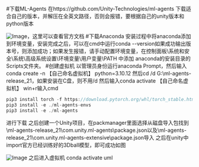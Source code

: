 #下载ML-Agents
在https://github.com/Unity-Technologies/ml-agents
下载适合自己的版本，并解压在全英文路径，否则会报错，要根据自己的unity版本和python版本

![Image](https://github.com/user-attachments/assets/ab6c7a33-c66d-436c-b5d0-74099c60f55c)，这里可以查看官方文档
#下载Anaconda
安装过程中将anaconda添加到环境变量，安装完成之后，可以在cmd中运行conda --version如果成功输出版本号，则添加成功；如果发生报错，请手动配置环境变量，在控制面板\系统和安全\系统\高级系统设置\环境变量\用户变量\PATH 中添加 anaconda的安装目录的Scripts文件夹。
#创建虚拟机
以管理员身份运行anaconda Prompt，然后输入conda create -n 【自己命名虚拟机】 python=3.10.12
然后cd /d G:\ml-agents-release_21，如果安装在C盘，则不用/d
然后输入conda activate 【自己命名虚拟机】
win+r输入cmd
``` C#
pip3 install torch -f https://download.pytorch.org/whl/torch_stable.html
pip3 install -e ./ml-agents-envs
pip3 install -e ./ml-agents
```
进行下载
之后创建一个Unity项目，在packmanager里面选择从磁盘导入包找到\ml-agents-release_21\com.unity.ml-agents\package.json以及\ml-agents-release_21\com.unity.ml-agents-extensive\package.json导入
之后在unity中import官方已经训练好的3Dball模型，即可成功如图

![Image](https://github.com/user-attachments/assets/6a18fd4c-7a3d-4b66-b94c-29f05e76a1da)
之后进入虚拟机 conda activate uml